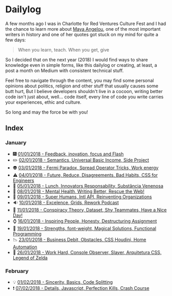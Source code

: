 # Dailylog

A few months ago I was in Charlotte for Red Ventures Culture Fest and I had the chance to learn more about [Maya Angelou](https://pt.wikipedia.org/wiki/Maya_Angelou), one of the most important writers in history and one of her quotes got stuck on my mind for quite a few days:

> When you learn, teach. When you get, give

So I decided that on the next year (2018) I would find ways to share knowledge even in simple forms, like this dailylog or creating, at least, a post a month on Medium with consistent technical stuff.

Feel free to navigate through the content, you may find some personal opinions about politics, religion and other stuff that usually causes some butt hurt, But I believe developers shouldn't live in a cocoon, writing better code isn't just about, well... code itself, every line of code you write carries your experiences, ethic and culture.

So long and may the force be with you!

## Index

### January

- :fireworks: [01/01/2018 - Feedback, inovation, focus and Flash](2018/january/01.md)
- :pencil2: [02/01/2018 - Semantics, Universal Basic Income, Side Project](2018/january/02.md)
- :alien: [03/01/2018 - Fermi Paradox, Spread Operator Tricks, Work energy](2018/january/03.md)
- :warning: [04/01/2018 - Future, Reduce, Disagreements, Bad Habits, CSS for Engineers](2018/january/04.md)
- :spaghetti: [05/01/2018 - Lunch, Innovators Responsability, Substância Venenosa](2018/january/05.md)
- :hospital: [08/01/2018 - Mental Health, Writing Better, Rescue the Web!](2018/january/08.md)
- :syringe: [09/01/2018 - Super Humans, Intl API, Reinventing Organizations](2018/january/09.md)
- :sound: [10/01/2018 - Excelence, Grids, Rework Podcast](2018/january/10.md)
- :thought_balloon: [11/01/2018 - Conspiracy Theory, Dataset, Shy Teammates, Have a Nice Day!](2018/january/11.md)
- :watch: [16/01/2018 - Inspiring People, Honesty, Destructuring Assignment](2018/january/16.md)
- :muscle: [19/01/2018 - Strengths, font-weight, Magical Solutions, Functional Programming](2018/january/19.md)
- :chart_with_downwards_trend: [23/01/2018 - Business Debit, Obstacles, CSS Houdini, Home Automation](2018/january/23.md)
- :office: [26/01/2018 - Work Hard, Console Observer, Slayer, Arquitetura CSS, Legend of Zelda](2018/january/26.md)

### February

- :bulb: [01/02/2018 - Sincerity, Basics, Code Splitting](2018/february/01.md)
- :heavy_exclamation_mark: [07/02/2018 - Details, Javascript, Perfection Kills, Crash Course](2018/february/07.md)